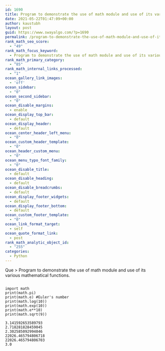 ```yaml
---
id: 1690
title: Program to demonstrate the use of math module and use of its various mathematical functions.
date: 2021-05-22T01:47:09+00:00
author: kaustubh
layout: post
guid: https://www.swayalgo.com/?p=1690
permalink: /program-to-demonstrate-the-use-of-math-module-and-use-of-its-various-mathematical-functions/
rank_math_seo_score:
  - "49"
rank_math_focus_keyword:
  - Program to demonstrate the use of math module and use of its various mathematical functions.
rank_math_primary_category:
  - "85"
rank_math_internal_links_processed:
  - "1"
ocean_gallery_link_images:
  - 'off'
ocean_sidebar:
  - "0"
ocean_second_sidebar:
  - "0"
ocean_disable_margins:
  - enable
ocean_display_top_bar:
  - default
ocean_display_header:
  - default
ocean_center_header_left_menu:
  - "0"
ocean_custom_header_template:
  - "0"
ocean_header_custom_menu:
  - "0"
ocean_menu_typo_font_family:
  - "0"
ocean_disable_title:
  - default
ocean_disable_heading:
  - default
ocean_disable_breadcrumbs:
  - default
ocean_display_footer_widgets:
  - default
ocean_display_footer_bottom:
  - default
ocean_custom_footer_template:
  - "0"
ocean_link_format_target:
  - self
ocean_quote_format_link:
  - post
rank_math_analytic_object_id:
  - "255"
categories:
  - Python
---
```

Que > Program to demonstrate the use of math module and use of its various mathematical functions.

<pre class="wp-block-code"><code>
import math
print(math.pi)
print(math.e) #Euler's number
print(math.log(10))
print(math.exp(10))
print(math.e**10)
print(math.sqrt(9))</code></pre>

<pre class="wp-block-code"><code>3.141592653589793
2.718281828459045
2.302585092994046
22026.465794806718
22026.465794806703
3.0</code></pre>
